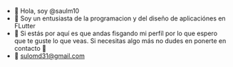 - 👋 Hola, soy @saulm10
- 👀 Soy un entusiasta de la programacion y del diseño de aplicaciónes en FLutter
- 🌱 Si estás por aquí es que andas fisgando mi perfíl por lo que espero que te guste lo que veas. Si necesitas algo más no dudes en ponerte en contacto 📲
- 📩 sulomd31@gmail.com 

